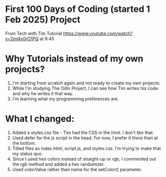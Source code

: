 # First 100 Days of Coding (started 1 Feb 2025) Project
From Tech with Tim Tutorial https://www.youtube.com/watch?v=2ml4x0rO1PQ at 6:45

# Why Tutorials instead of my own projects?
1. I'm starting from scratch again and not ready to create my own projects.
2. While I'm studying The Odin Project, I can see how Tim writes his code and why he writes it that way.
3. I'm learning what my programming preferences are.

# What I changed:
1. Added a styles.css file - Tim had the CSS in the html. I don't like that.
2. Used defer for the js script in the head. For now, I prefer it there than at the bottom. 
3. Titled files as index.html, script.js, and styles.css. I'm trying to make that my status quo.
4. Since I used hex colors instead of straight-up or rgb, I commented out the rgb method and added a hex randomizer.
5. Used colorValue rather than name for the setColor() parameter.